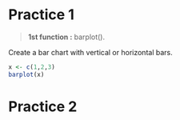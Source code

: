 
# Practice 1

>**1st  function :** barplot().

Create a bar chart with vertical or horizontal bars.

```R
x <- c(1,2,3)
barplot(x)
```

# Practice 2